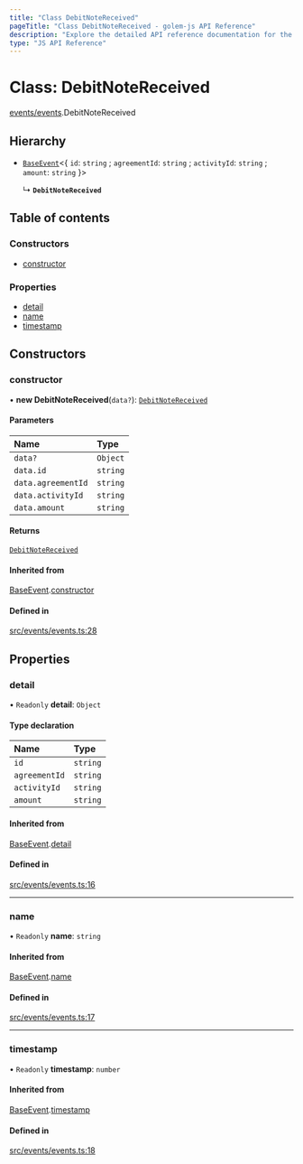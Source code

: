 ```yaml
---
title: "Class DebitNoteReceived"
pageTitle: "Class DebitNoteReceived - golem-js API Reference"
description: "Explore the detailed API reference documentation for the Class DebitNoteReceived within the golem-js SDK for the Golem Network."
type: "JS API Reference"
---
```

# Class: DebitNoteReceived

[events/events](../modules/events_events).DebitNoteReceived

## Hierarchy

- [`BaseEvent`](events_events.BaseEvent)\<\{ `id`: `string` ; `agreementId`: `string` ; `activityId`: `string` ; `amount`: `string`  }\>

  ↳ **`DebitNoteReceived`**

## Table of contents

### Constructors

- [constructor](events_events.DebitNoteReceived#constructor)

### Properties

- [detail](events_events.DebitNoteReceived#detail)
- [name](events_events.DebitNoteReceived#name)
- [timestamp](events_events.DebitNoteReceived#timestamp)

## Constructors

### constructor

• **new DebitNoteReceived**(`data?`): [`DebitNoteReceived`](events_events.DebitNoteReceived)

#### Parameters

| Name | Type |
| :------ | :------ |
| `data?` | `Object` |
| `data.id` | `string` |
| `data.agreementId` | `string` |
| `data.activityId` | `string` |
| `data.amount` | `string` |

#### Returns

[`DebitNoteReceived`](events_events.DebitNoteReceived)

#### Inherited from

[BaseEvent](events_events.BaseEvent).[constructor](events_events.BaseEvent#constructor)

#### Defined in

[src/events/events.ts:28](https://github.com/golemfactory/golem-js/blob/c827e77/src/events/events.ts#L28)

## Properties

### detail

• `Readonly` **detail**: `Object`

#### Type declaration

| Name | Type |
| :------ | :------ |
| `id` | `string` |
| `agreementId` | `string` |
| `activityId` | `string` |
| `amount` | `string` |

#### Inherited from

[BaseEvent](events_events.BaseEvent).[detail](events_events.BaseEvent#detail)

#### Defined in

[src/events/events.ts:16](https://github.com/golemfactory/golem-js/blob/c827e77/src/events/events.ts#L16)

___

### name

• `Readonly` **name**: `string`

#### Inherited from

[BaseEvent](events_events.BaseEvent).[name](events_events.BaseEvent#name)

#### Defined in

[src/events/events.ts:17](https://github.com/golemfactory/golem-js/blob/c827e77/src/events/events.ts#L17)

___

### timestamp

• `Readonly` **timestamp**: `number`

#### Inherited from

[BaseEvent](events_events.BaseEvent).[timestamp](events_events.BaseEvent#timestamp)

#### Defined in

[src/events/events.ts:18](https://github.com/golemfactory/golem-js/blob/c827e77/src/events/events.ts#L18)
